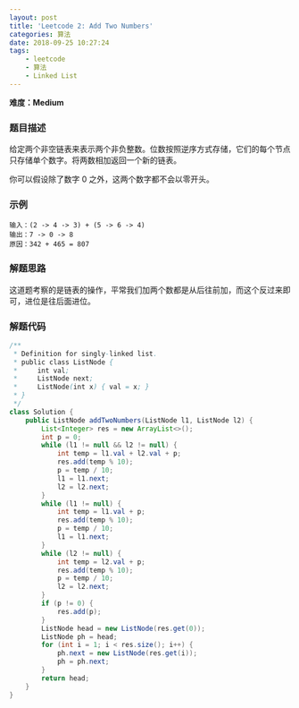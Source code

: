```yaml
---
layout: post
title: 'Leetcode 2: Add Two Numbers'
categories: 算法
date: 2018-09-25 10:27:24
tags:
    - leetcode
    - 算法
    - Linked List
---
```

**难度：Medium**
### 题目描述
给定两个非空链表来表示两个非负整数。位数按照逆序方式存储，它们的每个节点只存储单个数字。将两数相加返回一个新的链表。

你可以假设除了数字 0 之外，这两个数字都不会以零开头。

<!--more-->

### 示例
```shell
输入：(2 -> 4 -> 3) + (5 -> 6 -> 4)
输出：7 -> 0 -> 8
原因：342 + 465 = 807
```

### 解题思路
这道题考察的是链表的操作，平常我们加两个数都是从后往前加，而这个反过来即可，进位是往后面进位。

### 解题代码
```Java
/**
 * Definition for singly-linked list.
 * public class ListNode {
 *     int val;
 *     ListNode next;
 *     ListNode(int x) { val = x; }
 * }
 */
class Solution {
    public ListNode addTwoNumbers(ListNode l1, ListNode l2) {
        List<Integer> res = new ArrayList<>();
        int p = 0;
        while (l1 != null && l2 != null) {
            int temp = l1.val + l2.val + p;
            res.add(temp % 10);
            p = temp / 10;
            l1 = l1.next;
            l2 = l2.next;
        }
        while (l1 != null) {
            int temp = l1.val + p;
            res.add(temp % 10);
            p = temp / 10;
            l1 = l1.next;
        }
        while (l2 != null) {
            int temp = l2.val + p;
            res.add(temp % 10);
            p = temp / 10;
            l2 = l2.next;
        }
        if (p != 0) {
            res.add(p);
        }
        ListNode head = new ListNode(res.get(0));
        ListNode ph = head;
        for (int i = 1; i < res.size(); i++) {
            ph.next = new ListNode(res.get(i));
            ph = ph.next;
        }
        return head;
    }
}
```